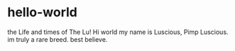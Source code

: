 # hello-world
the Life and times of The Lu!
Hi world my name is Luscious, Pimp Luscious. im truly a rare breed. best believe.
